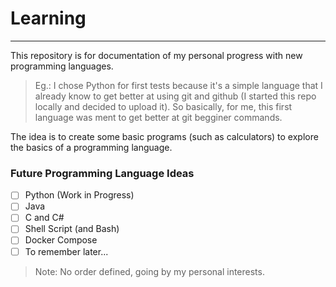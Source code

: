 # Learning
---
This repository is for documentation of my personal progress with new programming languages.

> Eg.: I chose Python for first tests because it's a simple language that I already know to get better at using git and github (I started this repo locally and decided to upload it). So basically, for me, this first language was ment to get better at git begginer commands.

The idea is to create some basic programs (such as calculators) to explore the basics of a programming language.


### Future Programming Language Ideas
- [ ] Python (Work in Progress)
- [ ] Java
- [ ] C and C#
- [ ] Shell Script (and Bash)
- [ ] Docker Compose  
- [ ] To remember later...
> Note: No order defined, going by my personal interests.
